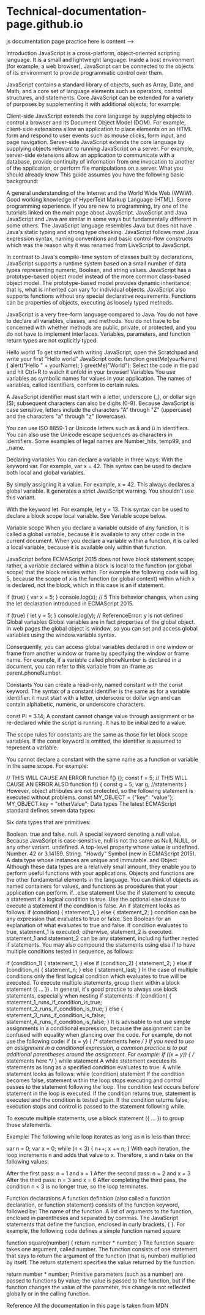 # Technical-documentation-page.github.io

js documentation page practice here is content -->

Introduction
JavaScript is a cross-platform, object-oriented scripting language. It is a small and lightweight language. Inside a host environment (for example, a web browser), JavaScript can be connected to the objects of its environment to provide programmatic control over them.

JavaScript contains a standard library of objects, such as Array, Date, and Math, and a core set of language elements such as operators, control structures, and statements. Core JavaScript can be extended for a variety of purposes by supplementing it with additional objects; for example:

Client-side JavaScript extends the core language by supplying objects to control a browser and its Document Object Model (DOM). For example, client-side extensions allow an application to place elements on an HTML form and respond to user events such as mouse clicks, form input, and page navigation.
Server-side JavaScript extends the core language by supplying objects relevant to running JavaScript on a server. For example, server-side extensions allow an application to communicate with a database, provide continuity of information from one invocation to another of the application, or perform file manipulations on a server.
What you should already know
This guide assumes you have the following basic background:

A general understanding of the Internet and the World Wide Web (WWW).
Good working knowledge of HyperText Markup Language (HTML).
Some programming experience. If you are new to programming, try one of the tutorials linked on the main page about JavaScript.
JavaScript and Java
JavaScript and Java are similar in some ways but fundamentally different in some others. The JavaScript language resembles Java but does not have Java's static typing and strong type checking. JavaScript follows most Java expression syntax, naming conventions and basic control-flow constructs which was the reason why it was renamed from LiveScript to JavaScript.

In contrast to Java's compile-time system of classes built by declarations, JavaScript supports a runtime system based on a small number of data types representing numeric, Boolean, and string values. JavaScript has a prototype-based object model instead of the more common class-based object model. The prototype-based model provides dynamic inheritance; that is, what is inherited can vary for individual objects. JavaScript also supports functions without any special declarative requirements. Functions can be properties of objects, executing as loosely typed methods.

JavaScript is a very free-form language compared to Java. You do not have to declare all variables, classes, and methods. You do not have to be concerned with whether methods are public, private, or protected, and you do not have to implement interfaces. Variables, parameters, and function return types are not explicitly typed.

Hello world
To get started with writing JavaScript, open the Scratchpad and write your first "Hello world" JavaScript code:
function greetMe(yourName) { alert("Hello " + yourName); }
greetMe("World");
Select the code in the pad and hit Ctrl+R to watch it unfold in your browser!
Variables
You use variables as symbolic names for values in your application. The names of variables, called identifiers, conform to certain rules.

A JavaScript identifier must start with a letter, underscore (_), or dollar sign ($); subsequent characters can also be digits (0-9). Because JavaScript is case sensitive, letters include the characters "A" through "Z" (uppercase) and the characters "a" through "z" (lowercase).

You can use ISO 8859-1 or Unicode letters such as å and ü in identifiers. You can also use the Unicode escape sequences as characters in identifiers. Some examples of legal names are Number_hits, temp99, and _name.

Declaring variables
You can declare a variable in three ways:
With the keyword var. For example,
var x = 42.
This syntax can be used to declare both local and global variables.

By simply assigning it a value. For example,
x = 42.
This always declares a global variable. It generates a strict JavaScript warning. You shouldn't use this variant.

With the keyword let. For example,
let y = 13.
This syntax can be used to declare a block scope local variable. See Variable scope below.

Variable scope
When you declare a variable outside of any function, it is called a global variable, because it is available to any other code in the current document. When you declare a variable within a function, it is called a local variable, because it is available only within that function.

JavaScript before ECMAScript 2015 does not have block statement scope; rather, a variable declared within a block is local to the function (or global scope) that the block resides within. For example the following code will log 5, because the scope of x is the function (or global context) within which x is declared, not the block, which in this case is an if statement.

if (true) { var x = 5; } console.log(x); // 5
This behavior changes, when using the let declaration introduced in ECMAScript 2015.

if (true) { let y = 5; } console.log(y); // ReferenceError: y is
not defined
Global variables
Global variables are in fact properties of the global object. In web pages the global object is window, so you can set and access global variables using the window.variable syntax.

Consequently, you can access global variables declared in one window or frame from another window or frame by specifying the window or frame name. For example, if a variable called phoneNumber is declared in a document, you can refer to this variable from an iframe as parent.phoneNumber.

Constants
You can create a read-only, named constant with the const keyword. The syntax of a constant identifier is the same as for a variable identifier: it must start with a letter, underscore or dollar sign and can contain alphabetic, numeric, or underscore characters.

const PI = 3.14;
A constant cannot change value through assignment or be re-declared while the script is running. It has to be initialized to a value.

The scope rules for constants are the same as those for let block scope variables. If the const keyword is omitted, the identifier is assumed to represent a variable.

You cannot declare a constant with the same name as a function or variable in the same scope. For example:

// THIS WILL CAUSE AN ERROR function f() {}; const f = 5; // THIS
WILL CAUSE AN ERROR ALSO function f() { const g = 5; var g;
//statements }
However, object attributes are not protected, so the following statement is executed without problems.
const MY_OBJECT = {"key": "value"}; MY_OBJECT.key =
"otherValue";
Data types
The latest ECMAScript standard defines seven data types:

Six data types that are primitives:

Boolean. true and false.
null. A special keyword denoting a null value. Because JavaScript is case-sensitive, null is not the same as Null, NULL, or any other variant.
undefined. A top-level property whose value is undefined.
Number. 42 or 3.14159.
String. "Howdy"
Symbol (new in ECMAScript 2015). A data type whose instances are unique and immutable.
and Object
Although these data types are a relatively small amount, they enable you to perform useful functions with your applications. Objects and functions are the other fundamental elements in the language. You can think of objects as named containers for values, and functions as procedures that your application can perform.
if...else statement
Use the if statement to execute a statement if a logical condition is true. Use the optional else clause to execute a statement if the condition is false. An if statement looks as follows:
if (condition) { statement_1; } else { statement_2; }
condition can be any expression that evaluates to true or false. See Boolean for an explanation of what evaluates to true and false. If condition evaluates to true, statement_1 is executed; otherwise, statement_2 is executed. statement_1 and statement_2 can be any statement, including further nested if statements.
You may also compound the statements using else if to have multiple conditions tested in sequence, as follows:

if (condition_1) { statement_1; } else if (condition_2) {
statement_2; } else if (condition_n) { statement_n; } else {
statement_last; }
In the case of multiple conditions only the first logical condition which evaluates to true will be executed. To execute multiple statements, group them within a block statement ({ ... }) . In general, it's good practice to always use block statements, especially when nesting if statements:
if (condition) { statement_1_runs_if_condition_is_true;
statement_2_runs_if_condition_is_true; } else {
statement_3_runs_if_condition_is_false;
statement_4_runs_if_condition_is_false; }
It is advisable to not use simple assignments in a conditional expression, because the assignment can be confused with equality when glancing over the code. For example, do not use the following code:
if (x = y) { /* statements here */ }
If you need to use an assignment in a conditional expression, a common practice is to put additional parentheses around the assignment. For example:
if ((x = y)) { /* statements here */ }
while statement
A while statement executes its statements as long as a specified condition evaluates to true. A while statement looks as follows:
while (condition) statement
If the condition becomes false, statement within the loop stops executing and control passes to the statement following the loop.
The condition test occurs before statement in the loop is executed. If the condition returns true, statement is executed and the condition is tested again. If the condition returns false, execution stops and control is passed to the statement following while.

To execute multiple statements, use a block statement ({ ... }) to group those statements.

Example:
The following while loop iterates as long as n is less than three:

var n = 0; var x = 0; while (n < 3) { n++; x += n; }
With each iteration, the loop increments n and adds that value to x. Therefore, x and n take on the following values:

After the first pass: n = 1 and x = 1
After the second pass: n = 2 and x = 3
After the third pass: n = 3 and x = 6
After completing the third pass, the condition n < 3 is no longer true, so the loop terminates.

Function declarations
A function definition (also called a function declaration, or function statement) consists of the function keyword, followed by:
The name of the function.
A list of arguments to the function, enclosed in parentheses and separated by commas.
The JavaScript statements that define the function, enclosed in curly brackets, { }.
For example, the following code defines a simple function named square:

function square(number) { return number * number; }
The function square takes one argument, called number. The function consists of one statement that says to return the argument of the function (that is, number) multiplied by itself. The return statement specifies the value returned by the function.

return number * number;
Primitive parameters (such as a number) are passed to functions by value; the value is passed to the function, but if the function changes the value of the parameter, this change is not reflected globally or in the calling function.

Reference
All the documentation in this page is taken from MDN
